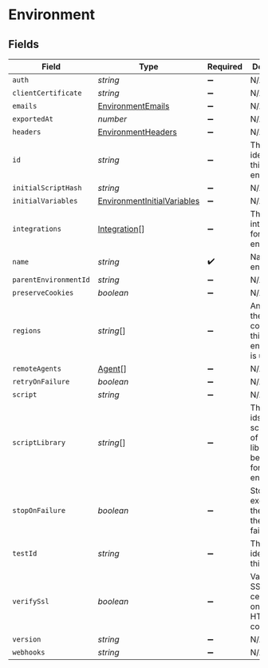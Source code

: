 # Environment


## Fields

| Field                                                                                       | Type                                                                                        | Required                                                                                    | Description                                                                                 |
| ------------------------------------------------------------------------------------------- | ------------------------------------------------------------------------------------------- | ------------------------------------------------------------------------------------------- | ------------------------------------------------------------------------------------------- |
| `auth`                                                                                      | *string*                                                                                    | :heavy_minus_sign:                                                                          | N/A                                                                                         |
| `clientCertificate`                                                                         | *string*                                                                                    | :heavy_minus_sign:                                                                          | N/A                                                                                         |
| `emails`                                                                                    | [EnvironmentEmails](../../models/shared/environmentemails.md)                               | :heavy_minus_sign:                                                                          | N/A                                                                                         |
| `exportedAt`                                                                                | *number*                                                                                    | :heavy_minus_sign:                                                                          | N/A                                                                                         |
| `headers`                                                                                   | [EnvironmentHeaders](../../models/shared/environmentheaders.md)                             | :heavy_minus_sign:                                                                          | N/A                                                                                         |
| `id`                                                                                        | *string*                                                                                    | :heavy_minus_sign:                                                                          | The unique identifier for this environment.                                                 |
| `initialScriptHash`                                                                         | *string*                                                                                    | :heavy_minus_sign:                                                                          | N/A                                                                                         |
| `initialVariables`                                                                          | [EnvironmentInitialVariables](../../models/shared/environmentinitialvariables.md)           | :heavy_minus_sign:                                                                          | N/A                                                                                         |
| `integrations`                                                                              | [Integration](../../models/shared/integration.md)[]                                         | :heavy_minus_sign:                                                                          | The list of integrations for this environment.                                              |
| `name`                                                                                      | *string*                                                                                    | :heavy_check_mark:                                                                          | Name of this environment.                                                                   |
| `parentEnvironmentId`                                                                       | *string*                                                                                    | :heavy_minus_sign:                                                                          | N/A                                                                                         |
| `preserveCookies`                                                                           | *boolean*                                                                                   | :heavy_minus_sign:                                                                          | N/A                                                                                         |
| `regions`                                                                                   | *string*[]                                                                                  | :heavy_minus_sign:                                                                          | An array of the region codes that this environment is using.                                |
| `remoteAgents`                                                                              | [Agent](../../models/shared/agent.md)[]                                                     | :heavy_minus_sign:                                                                          | N/A                                                                                         |
| `retryOnFailure`                                                                            | *boolean*                                                                                   | :heavy_minus_sign:                                                                          | N/A                                                                                         |
| `script`                                                                                    | *string*                                                                                    | :heavy_minus_sign:                                                                          | N/A                                                                                         |
| `scriptLibrary`                                                                             | *string*[]                                                                                  | :heavy_minus_sign:                                                                          | The list of ids for scripts, part of the script libraries, being used for this environment. |
| `stopOnFailure`                                                                             | *boolean*                                                                                   | :heavy_minus_sign:                                                                          | Stop executing the test after the first failed step.                                        |
| `testId`                                                                                    | *string*                                                                                    | :heavy_minus_sign:                                                                          | The unique identifier for this test.                                                        |
| `verifySsl`                                                                                 | *boolean*                                                                                   | :heavy_minus_sign:                                                                          | Validate all SSL certificates on any HTTPS connections.                                     |
| `version`                                                                                   | *string*                                                                                    | :heavy_minus_sign:                                                                          | N/A                                                                                         |
| `webhooks`                                                                                  | *string*                                                                                    | :heavy_minus_sign:                                                                          | N/A                                                                                         |